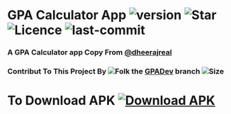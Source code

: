 # GPA Calculator App ![version](https://img.shields.io/github/v/release/shyamkumaryadav/GPACalculatorApp) ![Star](https://img.shields.io/github/stars/shyamkumaryadav/GPACalculatorApp) ![Licence](https://img.shields.io/apm/l/vim-mode) ![last-commit](https://img.shields.io/github/last-commit/shyamkumaryadav/GPACalculatorApp) 

### A GPA Calculator app Copy From [@dheerajreal](https://github.com/dheerajreal/gpa-calculator)

### Contribut To This Project By ![Folk](https://img.shields.io/github/forks/shyamkumaryadav/GPACalculatorApp) the [GPADev](https://github.com/shyamkumaryadav/GPACalculatorApp/tree/GPADev) branch ![Size](https://img.shields.io/github/repo-size/shyamkumaryadav/GPACalculatorApp)


# To Download APK [![Download APK](https://www.materialui.co/materialIcons/file/file_download_black_36x36.png)](https://raw.githubusercontent.com/shyamkumaryadav/GPACalculatorApp/master/APK/GPACalculator.apk)
